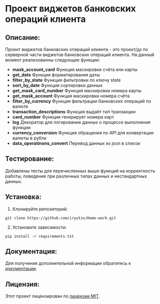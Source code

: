 # Проект виджетов банковских операций клиента

## Описание:

Проект виджетов банковских операций клиента - это проект/дз по серверной части виджетов банковских операций клиента.
На данный момент реализованны следующие функции:  
- **mask_account_card** Функция маскировки счёта или карты  
- **get_date** Функция форматирования даты  
- **filter_by_state** Функция фильтровки по ключу state  
- **sort_by_date** Функция сортировки данных  
- **get_mask_card_number** Функция маскировки номера карты  
- **get_mask_account** Функция  маскировки номера счёта
- **filter_by_currency** Функция  фильтрации банковских операций по валюте
- **transaction_descriptions** Функция выдаёт тип транзакции
- **card_number** Функция генерирует номера карт
- **log** Декоратор для логирование данных о процессе выполнения функции
- **currency_conversion** Функция обращения по API для конвертации валюты в рубли
- **data_operatinons_convert** Перевод данных из json в список

## Тестирование:
Добавлены тесты для перечисленных выше функций на корректность работы, поведение при различных типах данных и нестандартных данных.
## Установка:

1. Клонируйте репозиторий:
```
git clone https://github.com/iryutin/Home-work.git
```
2. Установите зависимости:
```
pip install -r requirements.txt
```

## Документация:

Для получения дополнительной информации обратитесь к [документации](docs/README.md).

## Лицензия:

Этот проект лицензирован по [лицензии MIT](LICENSE).